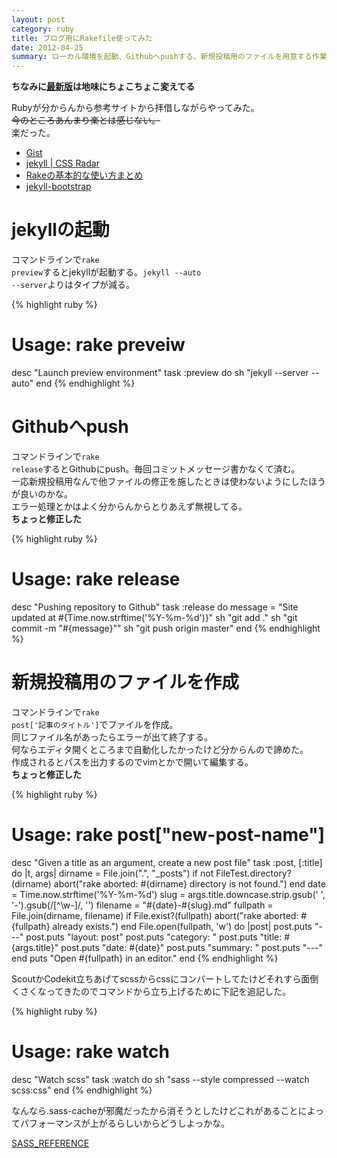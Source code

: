 ```yaml
---
layout: post
category: ruby
title: ブログ用にRakefile使ってみた
date: 2012-04-25
summary: ローカル環境を起動、Githubへpushする、新規投稿用のファイルを用意する作業をRakefileで自動化してみた。
---
```


**ちなみに[最新版][rake]は地味にちょこちょこ変えてる**

[rake]: https://github.com/FiNGAHOLiC/fingaholic.github.com/blob/master/Rakefile 'fingaholic.github.com/Rakefile at master ・ FiNGAHOLiC/fingaholic.github.com'

Rubyが分からんから参考サイトから拝借しながらやってみた。  
<del>今のところあんまり楽とは感じない。</del>  
楽だった。

* [Gist](https://gist.github.com/gists/search?utf8=%E2%9C%93&q=jekyll+rakefile&page=1 'Gist')
* [jekyll | CSS Radar](http://css.studiomohawk.com/jekyll/2011/06/11/jekyll/ 'jekyll | CSS Radar')
* [Rakeの基本的な使い方まとめ](http://d.hatena.ne.jp/unageanu/20100829/1283069269 'Rakeの基本的な使い方まとめ')
* [jekyll-bootstrap](https://github.com/plusjade/jekyll-bootstrap/blob/master/Rakefile 'jekyll-bootstrap')

# jekyllの起動

コマンドラインで<code class="inline">rake preview</code>するとjekyllが起動する。<code class="inline">jekyll --auto --server</code>よりはタイプが減る。

{% highlight ruby %}
# Usage: rake preveiw
desc "Launch preview environment"
task :preview do
	sh "jekyll --server --auto"
end
{% endhighlight %}

# Githubへpush

コマンドラインで<code class="inline">rake release</code>するとGithubにpush。毎回コミットメッセージ書かなくて済む。  
一応新規投稿用なんで他ファイルの修正を施したときは使わないようにしたほうが良いのかな。  
エラー処理とかはよく分からんからとりあえず無視してる。  
**ちょっと修正した**

{% highlight ruby %}
# Usage: rake release
desc "Pushing repository to Github"
task :release do
	message = "Site updated at #{Time.now.strftime('%Y-%m-%d')}"
	sh "git add ."
	sh "git commit -m \"#{message}\""
	sh "git push origin master"
end
{% endhighlight %}

# 新規投稿用のファイルを作成

コマンドラインで<code class="inline">rake post['記事のタイトル']</code>でファイルを作成。  
同じファイル名があったらエラーが出て終了する。  
何ならエディタ開くところまで自動化したかったけど分からんので諦めた。  
作成されるとパスを出力するのでvimとかで開いて編集する。  
**ちょっと修正した**

{% highlight ruby %}
# Usage: rake post["new-post-name"]
desc "Given a title as an argument, create a new post file"
task :post, [:title] do |t, args|
	dirname = File.join(".", "_posts")
	if not FileTest.directory?(dirname)
		abort("rake aborted: #{dirname} directory is not found.")
	end
	date = Time.now.strftime('%Y-%m-%d')
	slug = args.title.downcase.strip.gsub(' ', '-').gsub(/[^\w-]/, '')
	filename = "#{date}-#{slug}.md"
	fullpath = File.join(dirname, filename)
	if File.exist?(fullpath)
		abort("rake aborted: #{fullpath} already exists.")
	end
	File.open(fullpath, 'w') do |post|
		post.puts "---"
		post.puts "layout: post"
		post.puts "category: "
		post.puts "title: #{args.title}"
		post.puts "date: #{date}"
		post.puts "summary: "
		post.puts "---"
	end
	puts "Open #{fullpath} in an editor."
end
{% endhighlight %}

ScoutかCodekit立ちあげてscssからcssにコンバートしてたけどそれすら面倒くさくなってきたのでコマンドから立ち上げるために下記を追記した。

{% highlight ruby %}
# Usage: rake watch
desc "Watch scss"
task :watch do
	sh "sass --style compressed --watch scss:css"
end
{% endhighlight %}

なんなら.sass-cacheが邪魔だったから消そうとしたけどこれがあることによってパフォーマンスが上がるらしいからどうしよっかな。

[SASS_REFERENCE](http://sass-lang.com/docs/yardoc/file.SASS_REFERENCE.html#cache-option 'SASS_REFERENCE')
